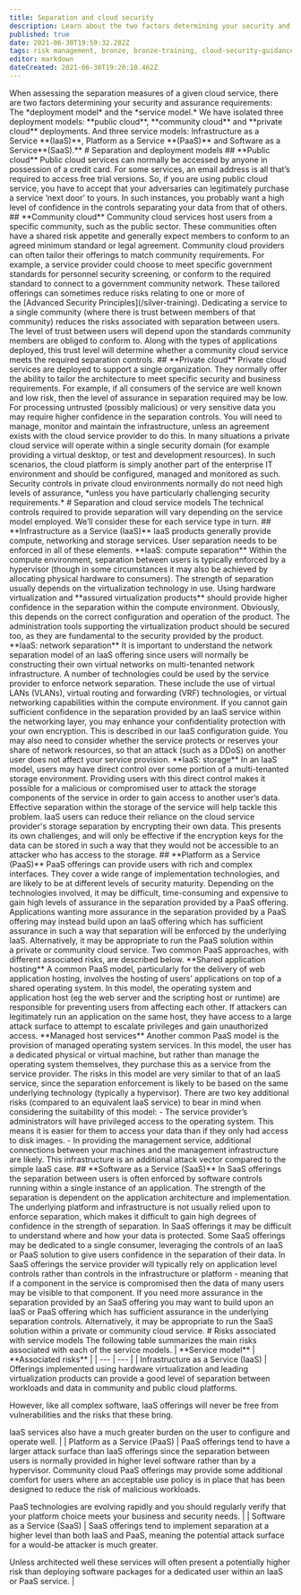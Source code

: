 ```yaml
---
title: Separation and cloud security
description: Learn about the two factors determining your security and assurance requirements when assessing the separation measures of a given cloud service.
published: true
date: 2021-06-30T19:59:32.282Z
tags: risk management, bronze, bronze-training, cloud-security-guidance, favorite
editor: markdown
dateCreated: 2021-06-30T19:20:10.462Z
---
```


When assessing the separation measures of a given cloud service, there are two factors determining your security and assurance requirements: The \*deployment model\* and the \*service model.\* We have isolated three deployment models: \*\*public cloud\*\*, \*\*community cloud\*\* and \*\*private cloud\*\* deployments. And three service models: Infrastructure as a Service \*\*(IaaS)\*\*, Platform as a Service \*\*(PaaS)\*\* and Software as a Service\*\*(SaaS).\*\* # Separation and deployment models ## \*\*Public cloud\*\* Public cloud services can normally be accessed by anyone in possession of a credit card. For some services, an email address is all that’s required to access free trial versions. So, if you are using public cloud service, you have to accept that your adversaries can legitimately purchase a service ‘next door’ to yours. In such instances, you probably want a high level of confidence in the controls separating your data from that of others. ## \*\*Community cloud\*\* Community cloud services host users from a specific community, such as the public sector. These communities often have a shared risk appetite and generally expect members to conform to an agreed minimum standard or legal agreement. Community cloud providers can often tailor their offerings to match community requirements. For example, a service provider could choose to meet specific government standards for personnel security screening, or conform to the required standard to connect to a government community network. These tailored offerings can sometimes reduce risks relating to one or more of the \[Advanced Security Principles\](/silver-training). Dedicating a service to a single community (where there is trust between members of that community) reduces the risks associated with separation between users. The level of trust between users will depend upon the standards community members are obliged to conform to. Along with the types of applications deployed, this trust level will determine whether a community cloud service meets the required separation controls. ## \*\*Private cloud\*\* Private cloud services are deployed to support a single organization. They normally offer the ability to tailor the architecture to meet specific security and business requirements. For example, if all consumers of the service are well known and low risk, then the level of assurance in separation required may be low. For processing untrusted (possibly malicious) or very sensitive data you may require higher confidence in the separation controls. You will need to manage, monitor and maintain the infrastructure, unless an agreement exists with the cloud service provider to do this. In many situations a private cloud service will operate within a single security domain (for example providing a virtual desktop, or test and development resources). In such scenarios, the cloud platform is simply another part of the enterprise IT environment and should be configured, managed and monitored as such. Security controls in private cloud environments normally do not need high levels of assurance, \*unless you have particularly challenging security requirements.\* # Separation and cloud service models The technical controls required to provide separation will vary depending on the service model employed. We’ll consider these for each service type in turn. ## \*\*Infrastructure as a Service (IaaS)\*\* IaaS products generally provide compute, networking and storage services. User separation needs to be enforced in all of these elements. \*\*IaaS: compute separation\*\* Within the compute environment, separation between users is typically enforced by a hypervisor (though in some circumstances it may also be achieved by allocating physical hardware to consumers). The strength of separation usually depends on the virtualization technology in use. Using hardware virtualization and \*\*assured virtualization products\*\* should provide higher confidence in the separation within the compute environment. Obviously, this depends on the correct configuration and operation of the product. The administration tools supporting the virtualization product should be secured too, as they are fundamental to the security provided by the product. \*\*IaaS: network separation\*\* It is important to understand the network separation model of an IaaS offering since users will normally be constructing their own virtual networks on multi-tenanted network infrastructure. A number of technologies could be used by the service provider to enforce network separation. These include the use of virtual LANs (VLANs), virtual routing and forwarding (VRF) technologies, or virtual networking capabilities within the compute environment. If you cannot gain sufficient confidence in the separation provided by an IaaS service within the networking layer, you may enhance your confidentiality protection with your own encryption. This is described in our IaaS configuration guide. You may also need to consider whether the service protects or reserves your share of network resources, so that an attack (such as a DDoS) on another user does not affect your service provision. \*\*IaaS: storage\*\* In an IaaS model, users may have direct control over some portion of a multi-tenanted storage environment. Providing users with this direct control makes it possible for a malicious or compromised user to attack the storage components of the service in order to gain access to another user’s data. Effective separation within the storage of the service will help tackle this problem. IaaS users can reduce their reliance on the cloud service provider's storage separation by encrypting their own data. This presents its own challenges, and will only be effective if the encryption keys for the data can be stored in such a way that they would not be accessible to an attacker who has access to the storage. ## \*\*Platform as a Service (PaaS)\*\* PaaS offerings can provide users with rich and complex interfaces. They cover a wide range of implementation technologies, and are likely to be at different levels of security maturity. Depending on the technologies involved, it may be difficult, time-consuming and expensive to gain high levels of assurance in the separation provided by a PaaS offering. Applications wanting more assurance in the separation provided by a PaaS offering may instead build upon an IaaS offering which has sufficient assurance in such a way that separation will be enforced by the underlying IaaS. Alternatively, it may be appropriate to run the PaaS solution within a private or community cloud service. Two common PaaS approaches, with different associated risks, are described below. \*\*Shared application hosting\*\* A common PaaS model, particularly for the delivery of web application hosting, involves the hosting of users’ applications on top of a shared operating system. In this model, the operating system and application host (eg the web server and the scripting host or runtime) are responsible for preventing users from affecting each other. If attackers can legitimately run an application on the same host, they have access to a large attack surface to attempt to escalate privileges and gain unauthorized access. \*\*Managed host services\*\* Another common PaaS model is the provision of managed operating system services. In this model, the user has a dedicated physical or virtual machine, but rather than manage the operating system themselves, they purchase this as a service from the service provider. The risks in this model are very similar to that of an IaaS service, since the separation enforcement is likely to be based on the same underlying technology (typically a hypervisor). There are two key additional risks (compared to an equivalent IaaS service) to bear in mind when considering the suitability of this model: - The service provider’s administrators will have privileged access to the operating system. This means it is easier for them to access your data than if they only had access to disk images. - In providing the management service, additional connections between your machines and the management infrastructure are likely. This infrastructure is an additional attack vector compared to the simple IaaS case. ## \*\*Software as a Service (SaaS)\*\* In SaaS offerings the separation between users is often enforced by software controls running within a single instance of an application. The strength of the separation is dependent on the application architecture and implementation. The underlying platform and infrastructure is not usually relied upon to enforce separation, which makes it difficult to gain high degrees of confidence in the strength of separation. In SaaS offerings it may be difficult to understand where and how your data is protected. Some SaaS offerings may be dedicated to a single consumer, leveraging the controls of an IaaS or PaaS solution to give users confidence in the separation of their data. In SaaS offerings the service provider will typically rely on application level controls rather than controls in the infrastructure or platform - meaning that if a component in the service is compromised then the data of many users may be visible to that component. If you need more assurance in the separation provided by an SaaS offering you may want to build upon an IaaS or PaaS offering which has sufficient assurance in the underlying separation controls. Alternatively, it may be appropriate to run the SaaS solution within a private or community cloud service. # Risks associated with service models The following table summarizes the main risks associated with each of the service models. | \*\*Service model\*\* | \*\*Associated risks\*\* | | --- | --- | | Infrastructure as a Service (IaaS) | Offerings implemented using hardware virtualization and leading virtualization products can provide a good level of separation between workloads and data in community and public cloud platforms.  
  
However, like all complex software, IaaS offerings will never be free from vulnerabilities and the risks that these bring.  
  
IaaS services also have a much greater burden on the user to configure and operate well. | | Platform as a Service (PaaS) | PaaS offerings tend to have a larger attack surface than IaaS offerings since the separation between users is normally provided in higher level software rather than by a hypervisor. Community cloud PaaS offerings may provide some additional comfort for users where an acceptable use policy is in place that has been designed to reduce the risk of malicious workloads.  
  
PaaS technologies are evolving rapidly and you should regularly verify that your platform choice meets your business and security needs. | | Software as a Service (SaaS) | SaaS offerings tend to implement separation at a higher level than both IaaS and PaaS, meaning the potential attack surface for a would-be attacker is much greater.  
  
Unless architected well these services will often present a potentially higher risk than deploying software packages for a dedicated user within an IaaS or PaaS service. |